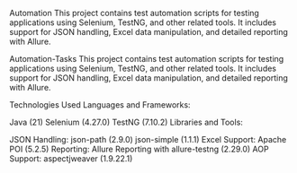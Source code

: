 Automation
This project contains test automation scripts for testing applications using Selenium, TestNG, and other related tools. It includes support for JSON handling, Excel data manipulation, and detailed reporting with Allure.

Automation-Tasks
This project contains test automation scripts for testing applications using Selenium, TestNG, and other related tools. It includes support for JSON handling, Excel data manipulation, and detailed reporting with Allure.

Technologies Used Languages and Frameworks:

Java (21) Selenium (4.27.0) TestNG (7.10.2) Libraries and Tools:

JSON Handling: json-path (2.9.0) json-simple (1.1.1) Excel Support: Apache POI (5.2.5) Reporting: Allure Reporting with allure-testng (2.29.0) AOP Support: aspectjweaver (1.9.22.1)
